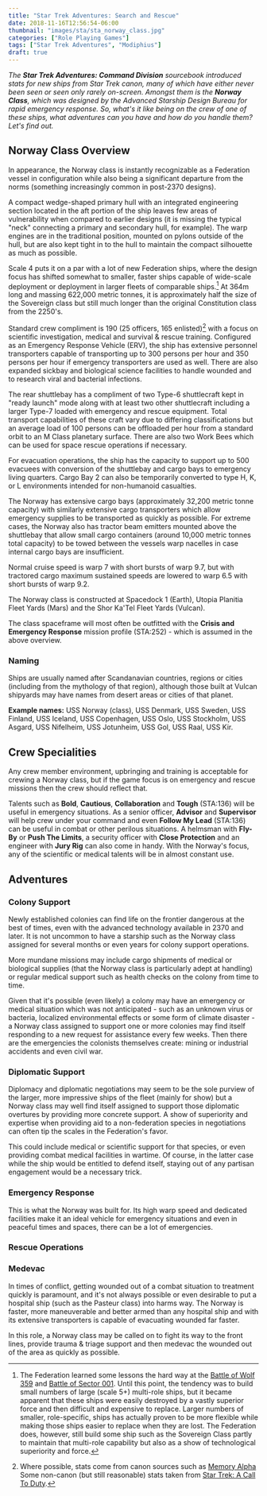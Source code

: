 ```yaml
---
title: "Star Trek Adventures: Search and Rescue"
date: 2018-11-16T12:56:54-06:00
thumbnail: "images/sta/sta_norway_class.jpg"
categories: ["Role Playing Games"]
tags: ["Star Trek Adventures", "Modiphius"]
draft: true
---
```


_The **Star Trek Adventures: Command Division** sourcebook introduced stats for new ships from Star Trek canon, many of which have either never been seen or seen only rarely on-screen. Amongst them is the **Norway Class**, which was designed by the Advanced Starship Design Bureau for rapid emergency response. So, what's it like being on the crew of one of these ships, what adventures can you have and how do you handle them? Let's find out._

## Norway Class Overview

In appearance, the Norway class is instantly recognizable as a Federation vessel in configuration while also being a significant departure from the norms (something increasingly common in post-2370 designs).

A compact wedge-shaped primary hull with an integrated engineering section located in the aft portion of the ship leaves few areas of vulnerability when compared to earlier designs (it is missing the typical "neck" connecting a primary and secondary hull, for example). The warp engines are in the traditional position, mounted on pylons outside of the hull, but are also kept tight in to the hull to maintain the compact silhouette as much as possible.

Scale 4 puts it on a par with a lot of new Federation ships, where the design focus has shifted somewhat to smaller, faster ships capable of wide-scale deployment or deployment in larger fleets of comparable ships.[^1] At 364m long and massing 622,000 metric tonnes, it is approximately half the size of the Sovereign class but still much longer than the original Constitution class from the 2250's.

Standard crew compliment is 190 (25 officers, 165 enlisted)[^2] with a focus on scientific investigation, medical and survival & rescue training. Configured as an Emergency Response Vehicle (ERV), the ship has extensive personnel transporters capable of transporting up to 300 persons per hour and 350 persons per hour if emergency transporters are used as well. There are also expanded sickbay and biological science facilities to handle wounded and to research viral and bacterial infections. 

The rear shuttlebay has a compliment of two Type-6 shuttlecraft kept in "ready launch" mode along with at least two other shuttlecraft including a larger Type-7 loaded with emergency and rescue equipment. Total transport capabilities of these craft vary due to differing classifications but an average load of 100 persons can be offloaded per hour from a standard orbit to an M Class planetary surface. There are also two Work Bees which can be used for space rescue operations if necessary.

For evacuation operations, the ship has the capacity to support up to 500 evacuees with conversion of the shuttlebay and cargo bays to emergency living quarters. Cargo Bay 2 can also be temporarily converted to type H, K, or L environments intended for non-humanoid casualties.

The Norway has extensive cargo bays (approximately 32,200 metric tonne capacity) with similarly extensive cargo transporters which allow emergency supplies to be transported as quickly as possible. For extreme cases, the Norway also has tractor beam emitters mounted above the shuttlebay that allow small cargo containers (around 10,000 metric tonnes total capacity) to be towed between the vessels warp nacelles in case internal cargo bays are insufficient.

Normal cruise speed is warp 7 with short bursts of warp 9.7, but with tractored cargo maximum sustained speeds are lowered to warp 6.5 with short bursts of warp 9.2.

The Norway class is constructed at Spacedock 1 (Earth), Utopia Planitia Fleet Yards (Mars) and the Shor Ka'Tel Fleet Yards (Vulcan).

The class spaceframe will most often be outfitted with the **Crisis and Emergency Response** mission profile (STA:252) - which is assumed in the above overview. 

### Naming

Ships are usually named after Scandanavian countries, regions or cities (including from the mythology of that region), although those built at Vulcan shipyards may have names from desert areas or cities of that planet.

**Example names:** USS Norway (class), USS Denmark, USS Sweden, USS Finland, USS Iceland, USS Copenhagen, USS Oslo, USS Stockholm, USS Asgard, USS Nifelheim, USS Jotunheim, USS Gol, USS Raal, USS Kir.

## Crew Specialities

Any crew member environment, upbringing and training is acceptable for crewing a Norway class, but if the game focus is on emergency and rescue missions then the crew should reflect that.

Talents such as **Bold**, **Cautious**, **Collaboration** and **Tough** (STA:136) will be useful in emergency situations. As a senior officer, **Advisor** and **Supervisor** will help crew under your command and even **Follow My Lead** (STA:136) can be useful in combat or other perilous situations. A helmsman with **Fly-By** or **Push The Limits**, a security officer with **Close Protection** and an engineer with **Jury Rig** can also come in handy. With the Norway's focus, any of the scientific or medical talents will be in almost constant use.

## Adventures

### Colony Support

Newly established colonies can find life on the frontier dangerous at the best of times, even with the advanced technology available in 2370 and later. It is not uncommon to have a starship such as the Norway class assigned for several months or even years for colony support operations.

More mundane missions may include cargo shipments of medical or biological supplies (that the Norway class is particularly adept at handling) or regular medical support such as health checks on the colony from time to time.

Given that it's possible (even likely) a colony may have an emergency or medical situation which was not anticipated - such as an unknown virus or bacteria, localized environmental effects or some form of climate disaster - a Norway class assigned to support one or more colonies may find itself responding to a new request for assistance every few weeks. Then there are the emergencies the colonists themselves create: mining or industrial accidents and even civil war.

### Diplomatic Support

Diplomacy and diplomatic negotiations may seem to be the sole purview of the larger, more impressive ships of the fleet (mainly for show) but a Norway class may well find itself assigned to support those diplomatic overtures by providing more concrete support. A show of superiority and expertise when providing aid to a non-federation species in negotiations can often tip the scales in the Federation's favor.

This could include medical or scientific support for that species, or even providing combat medical facilities in wartime. Of course, in the latter case while the ship would be entitled to defend itself, staying out of any partisan engagement would be a necessary trick.

### Emergency Response

This is what the Norway was built for. Its high warp speed and dedicated facilities make it an ideal vehicle for emergency situations and even in peaceful times and spaces, there can be a lot of emergencies.

### Rescue Operations

### Medevac

In times of conflict, getting wounded out of a combat situation to treatment quickly is paramount, and it's not always possible or even desirable to put a hospital ship (such as the Pasteur class) into harms way. The Norway is faster, more maneuverable and better armed than any hospital ship and with its extensive transporters is capable of evacuating wounded far faster.

In this role, a Norway class may be called on to fight its way to the front lines, provide trauma & triage support and then medevac the wounded out of the area as quickly as possible.




[^1]: The Federation learned some lessons the hard way at the [Battle of Wolf 359](http://memory-alpha.wikia.com/wiki/Battle_of_Wolf_359) and [Battle of Sector 001](http://memory-alpha.wikia.com/wiki/Battle_of_Sector_001). Until this point, the tendency was to build small numbers of large (scale 5+) multi-role ships, but it became apparent that these ships were easily destroyed by a vastly superior force and then difficult and expensive to replace. Larger numbers of smaller, role-specific, ships has actually proven to be more flexible while making those ships easier to replace when they are lost. The Federation does, however, still build some ship such as the Sovereign Class partly to maintain that multi-role capability but also as a show of technological superiority and force.

[^2]: Where possible, stats come from canon sources such as [Memory Alpha](http://memory-alpha.wikia.com/wiki/Norway_class.) Some non-canon (but still reasonable) stats taken from [Star Trek: A Call To Duty](http://techspecs.acalltoduty.com/norway.html).
